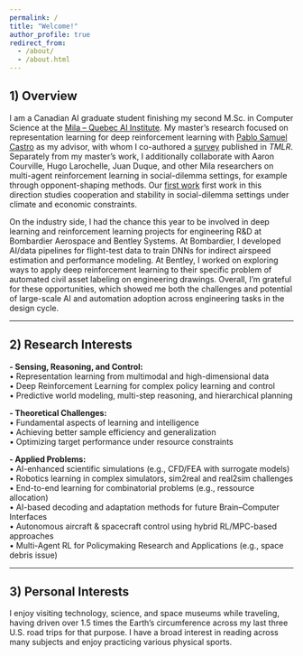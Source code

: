 ```yaml
---
permalink: /
title: "Welcome!"
author_profile: true
redirect_from: 
  - /about/
  - /about.html
---
```


## 1) Overview 

I am a Canadian AI graduate student finishing my second M.Sc. in Computer Science at the [Mila – Quebec AI Institute](https://mila.quebec/en). My master’s research focused on representation learning for deep reinforcement learning with [Pablo Samuel Castro](https://mila.quebec/en/directory/pablo-samuel-castro) as my advisor, with whom I co-authored a [survey](https://arxiv.org/pdf/2506.17518) published in *TMLR*. Separately from my master’s work, I additionally collaborate with Aaron Courville, Hugo Larochelle, Juan Duque, and other Mila researchers on multi-agent reinforcement learning in social-dilemma settings, for example through opponent-shaping methods. Our [first work](https://openreview.net/pdf?id=ex93RVyP5r) first work in this direction studies cooperation and stability in social-dilemma settings under climate and economic constraints.

On the industry side, I had the chance this year to be involved in deep learning and reinforcement learning projects for engineering R&D at Bombardier Aerospace and Bentley Systems. At Bombardier, I developed AI/data pipelines for flight-test data to train DNNs for indirect airspeed estimation and performance modeling. At Bentley, I worked on exploring ways to apply deep reinforcement learning to their specific problem of automated civil asset labeling on engineering drawings. Overall, I’m grateful for these opportunities, which showed me both the challenges and potential of large-scale AI and automation adoption across engineering tasks in the design cycle.


---

## 2) Research Interests

**- Sensing, Reasoning, and Control:**  
• Representation learning from multimodal and high-dimensional data  
• Deep Reinforcement Learning for complex policy learning and control  
• Predictive world modeling, multi-step reasoning, and hierarchical planning  

**- Theoretical Challenges:**  
• Fundamental aspects of learning and intelligence  
• Achieving better sample efficiency and generalization  
• Optimizing target performance under resource constraints  

**- Applied Problems:**  
• AI-enhanced scientific simulations (e.g., CFD/FEA with surrogate models)  
• Robotics learning in complex simulators, sim2real and real2sim challenges  
• End-to-end learning for combinatorial problems (e.g., ressource allocation)  
• AI-based decoding and adaptation methods for future Brain–Computer Interfaces  
• Autonomous aircraft & spacecraft control using hybrid RL/MPC-based approaches  
• Multi-Agent RL for Policymaking Research  and Applications (e.g., space debris issue)  

---

## 3) Personal Interests

I enjoy visiting technology, science, and space museums while traveling, having driven over 1.5 times the Earth’s circumference across my last three U.S. road trips for that purpose. I have a broad interest in reading across many subjects and enjoy practicing various physical sports.


